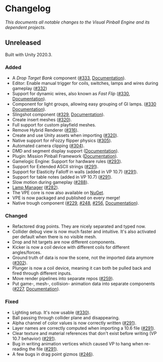 # Changelog

*This documents all notable changes to the Visual Pinball Engine and its dependent projects.*

## Unreleased

Built with Unity 2020.3.

### Added
- A *Drop Target Bank* component ([#333](https://github.com/freezy/VisualPinball.Engine/pull/333), [Documentation](https://docs.visualpinball.org/creators-guide/manual/mechanisms/drop-target-banks.html)).
- Editor: Enable manual trigger for coils, switches, lamps and wires during gameplay ([#332](https://github.com/freezy/VisualPinball.Engine/pull/332))
- Support for dynamic wires, also known as *Fast Flip* ([#330](https://github.com/freezy/VisualPinball.Engine/pull/330), [Documentation](https://docs.visualpinball.org/creators-guide/editor/wire-manager.html#dynamic)).
- Component for light groups, allowing easy grouping of GI lamps. ([#330](https://github.com/freezy/VisualPinball.Engine/pull/330) [Documentation](https://docs.visualpinball.org/creators-guide/manual/mechanisms/light-groups.html)).
- Slingshot component ([#329](https://github.com/freezy/VisualPinball.Engine/pull/329), [Documentation](https://docs.visualpinball.org/creators-guide/manual/mechanisms/slingshots.html)).
- Create insert meshes ([#320](https://github.com/freezy/VisualPinball.Engine/pull/320)).
- Full support for custom playfield meshes.
- Remove Hybrid Renderer ([#316](https://github.com/freezy/VisualPinball.Engine/pull/316)).
- Create and use Unity assets when importing ([#320](https://github.com/freezy/VisualPinball.Engine/pull/302)).
- Native support for nFozzy flipper physics ([#305](https://github.com/freezy/VisualPinball.Engine/pull/305)).
- Automated camera clipping ([#304](https://github.com/freezy/VisualPinball.Engine/pull/304/files)).
- DMD and segment display support ([Documentation](https://docs.visualpinball.org/creators-guide/manual/displays.html)).
- Plugin: Mission Pinball Framework ([Documentation](https://docs.visualpinball.org/plugins/mpf/index.html)).
- Gamelogic Engine: Support for hardware rules ([#293](https://github.com/freezy/VisualPinball.Engine/pull/293)).
- Support for Extended ASCII strings ([#291](https://github.com/freezy/VisualPinball.Engine/pull/291)).
- Support for Elasticity Falloff in walls (added in VP 10.7) ([#291](https://github.com/freezy/VisualPinball.Engine/pull/291)).
- Support for table notes (added in VP 10.7) ([#291](https://github.com/freezy/VisualPinball.Engine/pull/291)).
- Slow motion during gameplay ([#288](https://github.com/freezy/VisualPinball.Engine/pull/288)).
- [Lamp Manager](https://docs.visualpinball.org/creators-guide/editor/lamp-manager.html) ([#282](https://github.com/freezy/VisualPinball.Engine/pull/282)).
- The VPE core is now also available on [NuGet](https://www.nuget.org/packages/VisualPinball.Engine/).
- VPE is now packaged and published on every merge!
- Native trough component ([#229](https://github.com/freezy/VisualPinball.Engine/pull/229), [#248](https://github.com/freezy/VisualPinball.Engine/pull/248), [#256](https://github.com/freezy/VisualPinball.Engine/pull/256), [Documentation](https://docs.visualpinball.org/creators-guide/manual/mechanisms/troughs.html)).

### Changed
- Refactored drag points. They are nicely separated and typed now.
- Collider debug view is now much faster and intuitive. It's also activated per default when there is no visible mesh.
- Drop and hit targets are now different components.
- Kicker is now a coil device with different coils for different angles/forces.
- Ground truth of data is now the scene, not the imported data anymore ([#302](https://github.com/freezy/VisualPinball.Engine/pull/302)).
- Plunger is now a coil device, meaning it can both be pulled back and fired through different inputs.
- Move render pipelines into separate repos ([#259](https://github.com/freezy/VisualPinball.Engine/pull/259)).
- Put game-, mesh-, collision- animation data into separate components ([#227](https://github.com/freezy/VisualPinball.Engine/pull/227), [Documentation](https://docs.visualpinball.org/creators-guide/editor/unity-components.html)). 

### Fixed
- Lighting setup. It's now usable ([#330](https://github.com/freezy/VisualPinball.Engine/pull/330)).
- Ball passing through collider plane and disappearing.
- Alpha channel of color values is now correctly written ([#291](https://github.com/freezy/VisualPinball.Engine/pull/291)).
- Layer names are correctly computed when importing a 10.6 file ([#291](https://github.com/freezy/VisualPinball.Engine/pull/291)).
- Clear texture and material references that don't exist before writing (VP 10.7 behavior) ([#291](https://github.com/freezy/VisualPinball.Engine/pull/291)).
- Bug in writing animation vertices which caused VP to hang when re-reading the file ([#291](https://github.com/freezy/VisualPinball.Engine/pull/291)).
- A few bugs in drag point gizmos ([#246](https://github.com/freezy/VisualPinball.Engine/pull/246)).
